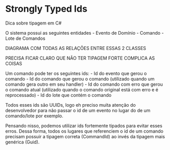 # Strongly Typed Ids

Dica sobre tipagem em C#

O sistema possui as seguintes entidades
    - Evento de Domínio
    - Comando
    - Lote de Comandos

DIAGRAMA COM TODAS AS RELAÇÕES ENTRE ESSAS 2 CLASSES

PRECISA FICAR CLARO QUE NÃO TER TIPAGEM FORTE COMPLICA AS COISAS


Um comando pode ter os seguintes ids:
    - Id do evento que gerou o comando
    - Id do comando que gerou o comando (utilizado quando um comando gera outro em seu handler)
    - Id do comando com erro que gerou o comando atual (utilizado quando o comando original está com erro e é reprocessado)
    - Id do lote que contém o comando

Todos esses ids são UUIDs, logo eh preciso muita atenção do desenvolvedor para não passar o id de um evento no lugar do de um comando/lote por exemplo.

Pensando nisso, podemos utilizar ids fortemente tipados para evitar esses erros. Dessa forma, todos os lugares que referenciem o id de um comando precisam possuir a tipagem correta (CommandId) ao invés da tipagem mais genérica (Guid).
